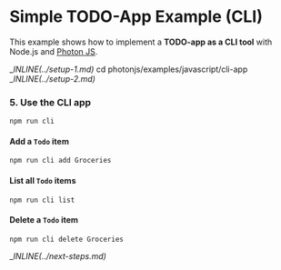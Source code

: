 # Simple TODO-App Example (CLI)

This example shows how to implement a **TODO-app as a CLI tool** with Node.js and [Photon JS](https://photonjs.prisma.io/).

__INLINE(../_setup-1.md)__
cd photonjs/examples/javascript/cli-app
__INLINE(../_setup-2.md)__

### 5. Use the CLI app

```
npm run cli
```

#### Add a `Todo` item

```
npm run cli add Groceries
```

#### List all `Todo` items

```
npm run cli list
```

#### Delete a `Todo` item

```
npm run cli delete Groceries
```

__INLINE(../_next-steps.md)__